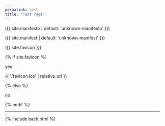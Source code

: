 ```yaml
---
permalink: test
title: "Test Page"
---
```


({{ site.manifesto | default: 'unknown-manifesto' }})

({{ site.manifest | default: 'unknown-manifest' }})

({{ site.favicon }})

{% if site.favicon %}

yes

{{ '/favicon.ico' | relative_url }}

{% else %}

no

{% endif %}

***

{% include back.html %}
